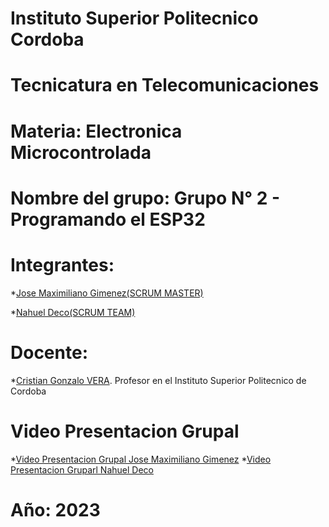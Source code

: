 # Instituto Superior Politecnico Cordoba

# Tecnicatura en Telecomunicaciones

# Materia: Electronica Microcontrolada

# Nombre del grupo: Grupo N° 2 - Programando el ESP32

# Integrantes: 

*<a href="https://github.com/Maxg8704">Jose Maximiliano Gimenez(SCRUM MASTER)</a>

*<a href="https://github.com/NahuelDe">Nahuel Deco(SCRUM TEAM)</a> 

# Docente: 

*<a href="https://github.com/Gona79">Cristian Gonzalo VERA</a>. Profesor en el Instituto Superior Politecnico de Cordoba 

# Video Presentacion Grupal

*<a href="https://drive.google.com/file/d/1IqIs-283KVwTXiYG-mrrgTA1uq1RlDIF/view">Video Presentacion Grupal Jose Maximiliano Gimenez</a>
*<a href="https://drive.google.com/file/d/15WXmeoAalNFsGodtHCqidYYtJ_eBLx82/view">Video Presentacion Gruparl Nahuel Deco</a>

# Año: 2023

